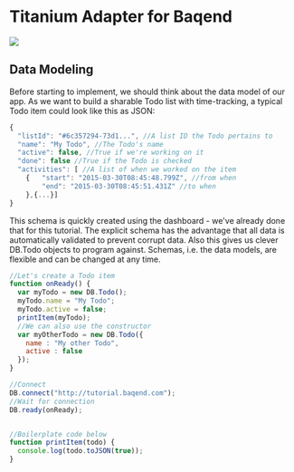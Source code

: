 Titanium Adapter for Baqend 
===========================
![](https://fbcdn-photos-g-a.akamaihd.net/hphotos-ak-xap1/v/t1.0-0/p160x160/1175532_1435043336734661_1180604515_n.png?oh=86dc0c271144743b63db5e4380243bf9&oe=56F16ED2&__gda__=1458345230_3b278d13b81b1751c3f0ee0c060c5b83)

Data Modeling
-------------

Before starting to implement, we should think about the data model of our app. As we want to build a sharable Todo list with time-tracking, a typical Todo item could look like this as JSON:

```javascript
{
  "listId": "#6c357294-73d1...", //A list ID the Todo pertains to
  "name": "My Todo", //The Todo's name
  "active": false, //True if we're working on it
  "done": false //True if the Todo is checked
  "activities": [ //A list of when we worked on the item
    {   "start": "2015-03-30T08:45:48.799Z", //from when
        "end": "2015-03-30T08:45:51.431Z" //to when
    },{...}]
}
```
This schema is quickly created using the dashboard - we've already done that for this tutorial. The explicit schema has the advantage that all data is automatically validated to prevent corrupt data. Also this gives us clever DB.Todo objects to program against. Schemas, i.e. the data models, are flexible and can be changed at any time.

```javascript
//Let's create a Todo item
function onReady() {
  var myTodo = new DB.Todo();
  myTodo.name = "My Todo";
  myTodo.active = false;
  printItem(myTodo);
  //We can also use the constructor
  var myOtherTodo = new DB.Todo({
    name : "My other Todo",
    active : false
  });
}

//Connect
DB.connect("http://tutorial.baqend.com");
//Wait for connection
DB.ready(onReady);


//Boilerplate code below
function printItem(todo) {
  console.log(todo.toJSON(true)); 
}
```